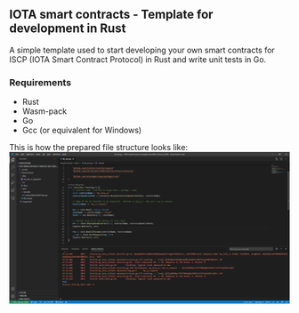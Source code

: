 ## IOTA smart contracts - Template for development in Rust

A simple template used to start developing your own smart contracts for ISCP (IOTA Smart Contract Protocol) in Rust and write unit tests in Go. 

### Requirements
- Rust
- Wasm-pack
- Go
- Gcc (or equivalent for Windows)

This is how the prepared file structure looks like:
![View of the template on VSCode](VSCode_Rust_Template_View.png)

